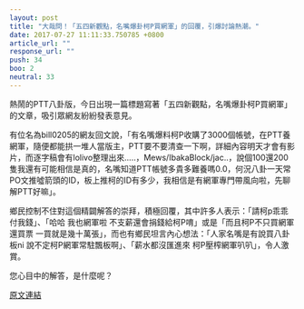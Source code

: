 ```yaml
---
layout: post
title: "大哉問！「五四新觀點，名嘴爆卦柯P買網軍」的回覆，引爆討論熱潮。"
date: 2017-07-27 11:11:33.750785 +0800
article_url: ""
response_url: ""
push: 34
boo: 2
neutral: 33
---
```


熱鬧的PTT八卦版，今日出現一篇標題寫著「五四新觀點，名嘴爆卦柯P買網軍」的文章，吸引眾網友紛紛發表意見。

有位名為bill0205的網友回文說，「有名嘴爆料柯P收購了3000個帳號，在PTT養網軍，隨便都能拱一堆人當版主，PTT要不要清查一下啊，詳細內容明天才會有影片，而逐字稿會有lolivo整理出來.....，Mews/IbakaBlock/jac..，說個100還200隻我還有可能相信是真的，名嘴知道PTT帳號多貴多難養嗎0.0，何況八卦一天常PO文推噓箭頭的ID，板上推柯的ID有多少，我相信是有網軍專門帶風向啦，先聊解PTT好嘛」。

鄉民控制不住對這個精闢解答的崇拜，積極回覆，其中許多人表示：「請柯p乖乖付我錢」、「哈哈 我也網軍啦 不支薪還會捐錢給柯P唷」或是「而且柯P不只買網軍  還買票  一買就是幾十萬張」，而也有鄉民坦言內心想法：「人家名嘴是有說買八卦板ni 說不定柯P網軍常駐飄板啊」、「薪水都沒匯進來 柯P壓榨網軍叭叭」，令人激賞。

您心目中的解答，是什麼呢？

<a href = "https://www.ptt.cc/bbs/Gossiping/M.1501082514.A.BF9.html">原文連結</a>

